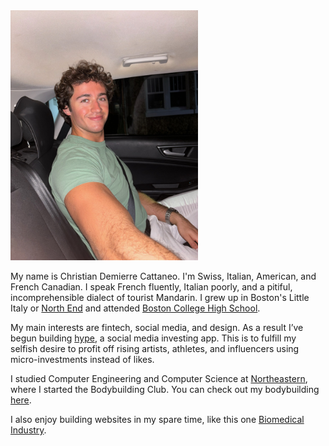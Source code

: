<img src="IMG_0051.JPG" alt="Example Image" width="300">

My name is Christian Demierre Cattaneo. I'm Swiss, Italian, American, and French Canadian. I speak French fluently, Italian poorly, and a pitiful, incomprehensible dialect of tourist Mandarin. I grew up in Boston's Little Italy or [North End](https://en.wikipedia.org/wiki/North_End,_Boston) and attended [Boston College High School](https://en.wikipedia.org/wiki/Boston_College_High_School).

My main interests are fintech, social media, and design. As a result I’ve begun building [hype](https://gethype.webflow.io/), a social media investing app. This is to fulfill my selfish desire to profit off rising artists, athletes, and influencers using micro-investments instead of likes.

I studied Computer Engineering and Computer Science at [Northeastern](https://huntnewsnu.com/74975/campus/northeastern-undergraduate-applications-surge-breaking-record-2024/#:~:text=According%20to%20NGN%2C%20the%20number,is%20also%20expected%20to%20drop.), where I started the Bodybuilding Club. You can check out my bodybuilding [here](https://www.instagram.com/zorbbrah/).

I also enjoy building websites in my spare time, like this one [Biomedical Industry](https://www.ais-imaging.com/).
